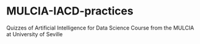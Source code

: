 # MULCIA-IACD-practices
Quizzes of Artificial Intelligence for Data Science Course from the MULCIA at University of Seville
